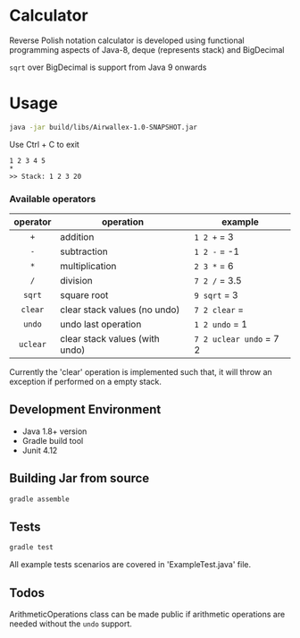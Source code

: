 # Calculator
Reverse Polish notation calculator is developed using functional programming aspects of Java-8, deque (represents stack) and BigDecimal 

`sqrt` over BigDecimal is support from Java 9 onwards
   

# Usage
```Bash
java -jar build/libs/Airwallex-1.0-SNAPSHOT.jar
```

Use Ctrl + C to exit

```Command line
1 2 3 4 5
*
>> Stack: 1 2 3 20
```

### Available operators
operator | operation                    | example
:-------:|------------------------------|------------
`+`      | addition                     | `1 2 +` = 3
`-`      | subtraction                  | `1 2 -` = -1
`*`      | multiplication               | `2 3 *` = 6
`/`      | division                     | `7 2 /` = 3.5
`sqrt`  | square root                   | `9 sqrt` = 3
`clear` | clear stack values (no undo) | `7 2 clear` = <empty stack>
`undo`  | undo last operation          | `1 2 undo` = 1
`uclear`| clear stack values (with undo) | `7 2 uclear undo` = 7 2

Currently the 'clear' operation is implemented such that, it will throw an exception if performed on a empty stack.

## Development Environment
* Java 1.8+ version
* Gradle build tool   
* Junit 4.12

## Building Jar from source
```Bash
gradle assemble
```

## Tests
```Bash
gradle test
```

All example tests scenarios are covered in 'ExampleTest.java' file.

## Todos
ArithmeticOperations class can be made public if arithmetic operations are needed without the `undo` support.
